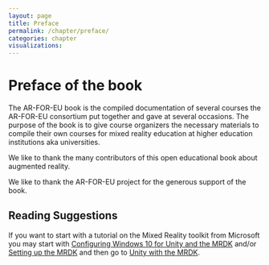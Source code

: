 ```yaml
---
layout: page
title: Preface
permalink: /chapter/preface/
categories: chapter
visualizations:
---
```


# Preface of the book

The AR-FOR-EU book is the compiled documentation of several courses the AR-FOR-EU consortium put together and gave at
several occasions. The purpose of the book is to give course organizers the necessary materials to compile their own courses
for mixed reality education at higher education institutions aka universities.

We like to thank the many contributors of this open educational book about augmented reality.

We like to thank the AR-FOR-EU project for the generous support of the book.

## Reading Suggestions

If you want to start with a tutorial on the Mixed Reality toolkit from Microsoft you may start with 
[Configuring Windows 10 for Unity and the MRDK](/ar-for-eu-book/chapter/holotoolkit/) and/or [Setting up the MRDK](/ar-for-eu-book/chapter/arsdk/)
and then go to [Unity with the MRDK](/ar-for-eu-book/chapter/engines/).

